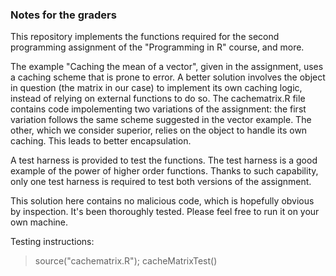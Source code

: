 ### Notes for the graders

This repository implements the functions required for the second programming
assignment of the "Programming in R" course, and more.

The example "Caching the mean of a vector", given in the assignment, uses a 
caching scheme that is prone to error. A better solution involves the object 
in question (the matrix in our case) to implement its own caching logic, 
instead of relying on external functions to do so. The cachematrix.R file 
contains code impolementing two variations of the assignment: the first 
variation follows the same scheme suggested in the vector example. The 
other, which we consider superior, relies on the object to handle 
its own caching. This leads to better encapsulation.

A test harness is provided to test the functions. The test harness is a good 
example of the power of higher order functions. Thanks to such capability, 
only one test harness is required to test both versions of the assignment.

This solution here contains no malicious code, which is hopefully obvious
by inspection. It's been thoroughly tested. Please feel free to run it on
your own machine.

Testing instructions:

> source("cachematrix.R");
> cacheMatrixTest()
